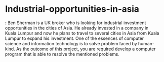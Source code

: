 # Industrial-opportunities-in-asia
: Ben Sherman is a UK broker who is looking for industrial investment opportunities in the cities of Asia. He already invested in a company in Kuala Lumpur and now he plans to travel to several cities in Asia from Kuala Lumpur to expand his investment. One of the essences of computer science and information technology is to solve problem faced by human-kind. As the outcome of this project, you are required develop a computer program that is able to resolve the mentioned problems.
